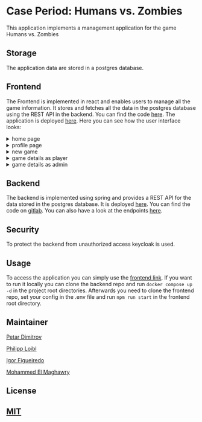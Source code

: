 # Case Period: Humans vs. Zombies

This application implements a management application for the game Humans vs. Zombies



## Storage
The application data are stored in a postgres database. 

## Frontend 

The Frontend is implemented in react and enables users to manage all the game information.
It stores and fetches all the data in the postgres database using the REST API in the backend.
You can find the code <a href="https://gitlab.com/gitlab-experis-petar_phil/hvz-game-ginal_case_frontend">here</a>.
The application is deployed <a href="https://hvz-game-case.herokuapp.com/">here</a>.
Here you can see how the user interface looks:

<details>
  <summary>home page</summary>
  <img src="public/screenshots/HomePage.jpg">
</details>
<details>
  <summary>profile page</summary>
  <img src="public/screenshots/ProfilePage.jpg">
</details>
<details>
  <summary>new game</summary>
  <img src="public/screenshots/NewGame.jpg">
</details>
<details>
  <summary>game details as player</summary>
  <img src="public/screenshots/GameDetailsAsPlayer.jpg">
</details>
<details>
  <summary>game details as admin</summary>
  <img src="public/screenshots/GameDetailsAsAdmin.jpg">
</details>

## Backend

The backend is implemented using spring and provides a REST API for the data stored in the postgres database.
It is deployed <a href="https://rest-api-hvz.herokuapp.com/swagger-ui/index.html">here</a>.
You can find the code on <a href="https://gitlab.com/PetarDimitrov91/hvz-game-final_case">gitlab</a>.
You can also have a look at the endpoints <a href="public/documents/endpoints.pdf" type=file>here</a>.



## Security
To protect the backend from unauthorized access keycloak is used.


## Usage

To access the application you can simply use the <a href="https://hvz-game-case.herokuapp.com/">frontend link</a>. 
If you want to run it locally you can clone the backend repo and run ```docker compose up -d``` in the project root directories.
Afterwards you need to clone the frontend repo, set your config in the .env file and run ```npm run start``` in the frontend root directory.



## Maintainer

[Petar Dimitrov]

[Philipp Loibl]

[Igor Figueiredo]

[Mohammed El Maghawry]

## License

[MIT]
---

[Petar Dimitrov]: https://github.com/PetarDimitrov91

[Philipp Loibl]: https://gitlab.com/Loibl33

[Igor Figueiredo]: https://gitlab.com/Igor-GF

[Mohammed El Maghawry]: https://gitlab.com/El-Maghawry

[MIT]: https://choosealicense.com/licenses/mit/


